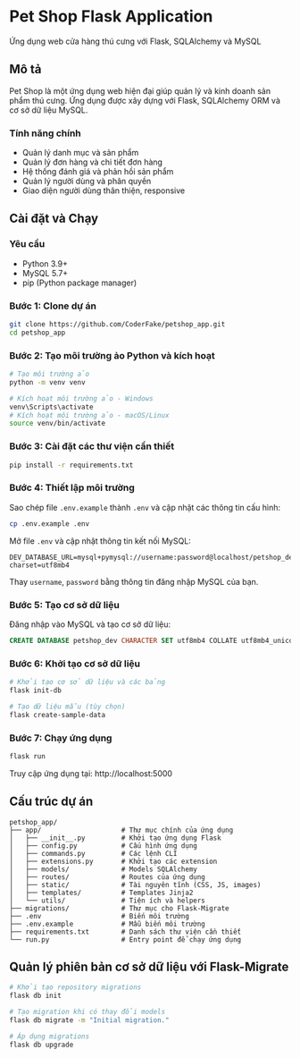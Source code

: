 # Pet Shop Flask Application

Ứng dụng web cửa hàng thú cưng với Flask, SQLAlchemy và MySQL

## Mô tả

Pet Shop là một ứng dụng web hiện đại giúp quản lý và kinh doanh sản phẩm thú cưng. Ứng dụng được xây dựng với Flask, SQLAlchemy ORM và cơ sở dữ liệu MySQL.

### Tính năng chính

- Quản lý danh mục và sản phẩm
- Quản lý đơn hàng và chi tiết đơn hàng
- Hệ thống đánh giá và phản hồi sản phẩm
- Quản lý người dùng và phân quyền
- Giao diện người dùng thân thiện, responsive

## Cài đặt và Chạy

### Yêu cầu

- Python 3.9+
- MySQL 5.7+
- pip (Python package manager)

### Bước 1: Clone dự án

```bash
git clone https://github.com/CoderFake/petshop_app.git
cd petshop_app
```

### Bước 2: Tạo môi trường ảo Python và kích hoạt

```bash
# Tạo môi trường ảo
python -m venv venv

# Kích hoạt môi trường ảo - Windows
venv\Scripts\activate
# Kích hoạt môi trường ảo - macOS/Linux
source venv/bin/activate
```

### Bước 3: Cài đặt các thư viện cần thiết

```bash
pip install -r requirements.txt
```

### Bước 4: Thiết lập môi trường

Sao chép file `.env.example` thành `.env` và cập nhật các thông tin cấu hình:

```bash
cp .env.example .env
```

Mở file `.env` và cập nhật thông tin kết nối MySQL:

```
DEV_DATABASE_URL=mysql+pymysql://username:password@localhost/petshop_dev?charset=utf8mb4
```

Thay `username`, `password` bằng thông tin đăng nhập MySQL của bạn.

### Bước 5: Tạo cơ sở dữ liệu

Đăng nhập vào MySQL và tạo cơ sở dữ liệu:

```sql
CREATE DATABASE petshop_dev CHARACTER SET utf8mb4 COLLATE utf8mb4_unicode_ci;
```

### Bước 6: Khởi tạo cơ sở dữ liệu

```bash
# Khởi tạo cơ sở dữ liệu và các bảng
flask init-db

# Tạo dữ liệu mẫu (tùy chọn)
flask create-sample-data
```

### Bước 7: Chạy ứng dụng

```bash
flask run
```

Truy cập ứng dụng tại: http://localhost:5000

## Cấu trúc dự án

```
petshop_app/
├── app/                    # Thư mục chính của ứng dụng
│   ├── __init__.py         # Khởi tạo ứng dụng Flask
│   ├── config.py           # Cấu hình ứng dụng
│   ├── commands.py         # Các lệnh CLI
│   ├── extensions.py       # Khởi tạo các extension
│   ├── models/             # Models SQLAlchemy
│   ├── routes/             # Routes của ứng dụng
│   ├── static/             # Tài nguyên tĩnh (CSS, JS, images)
│   ├── templates/          # Templates Jinja2
│   └── utils/              # Tiện ích và helpers
├── migrations/             # Thư mục cho Flask-Migrate
├── .env                    # Biến môi trường
├── .env.example            # Mẫu biến môi trường
├── requirements.txt        # Danh sách thư viện cần thiết
└── run.py                  # Entry point để chạy ứng dụng
```

## Quản lý phiên bản cơ sở dữ liệu với Flask-Migrate

```bash
# Khởi tạo repository migrations
flask db init

# Tạo migration khi có thay đổi models
flask db migrate -m "Initial migration."

# Áp dụng migrations
flask db upgrade
```


